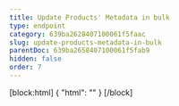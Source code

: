 ```yaml
---
title: Update Products' Metadata in bulk
type: endpoint
category: 639ba2628407100061f5faac
slug: update-products-metadata-in-bulk
parentDoc: 639ba2658407100061f5fab9
hidden: false
order: 7
---
```

[block:html]
{
  "html": "<style>\n.LanguagePicker-divider { \n  display: none; }\n</style>"
}
[/block]